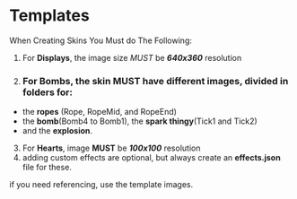 # Templates
When Creating Skins You Must do The Following:
1. For **Displays**, the image size *MUST* be _**640x360**_ resolution
2. ### For **Bombs**, the skin **MUST** have different images, divided in folders for: 

- the **ropes** (Rope, RopeMid, and RopeEnd) 
- the **bomb**(Bomb4 to Bomb1), the **spark thingy**(Tick1 and Tick2)
- and the **explosion**.

3. For **Hearts**, image **MUST** be _**100x100**_ resolution
4. adding custom effects are optional, but always create an **effects.json** file for these.

if you need referencing, use the template images.
